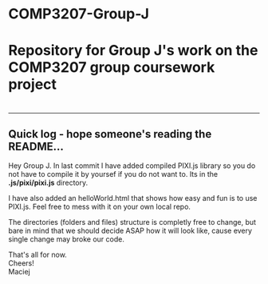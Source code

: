 COMP3207-Group-J
================
<h1>Repository for Group J's work on the COMP3207 group coursework project<h1>
	<hr />


<h2>Quick log - hope someone's reading the README...</h2>
<p>Hey Group J. In last commit I have added compiled PIXI.js library so you do not have to compile it by yoursef if you do not want to. Its in the <strong>.js/pixi/pixi.js</strong> directory.</p>
<p>I have also added an helloWorld.html that shows how easy and fun is to use PIXI.js. Feel free to mess with it on your own local repo.</p>
<p>The directories (folders and files) structure is completly free to change, but bare in mind that we should decide ASAP how it will look like, cause every single change may broke our code.</p>
<p>That's all for now. <br \>Cheers!<br \>Maciej</p>